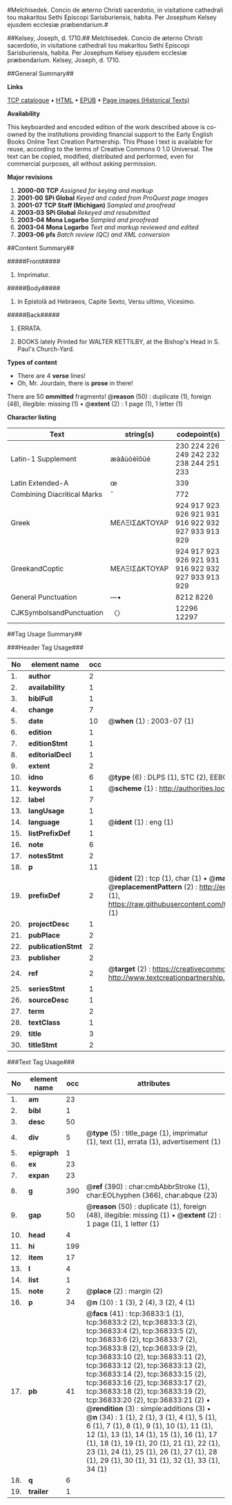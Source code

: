 #Melchisedek. Concio de æterno Christi sacerdotio, in visitatione cathedrali tou makaritou Sethi Episcopi Sarisburiensis, habita. Per Josephum Kelsey ejusdem ecclesiæ præbendarium.#

##Kelsey, Joseph, d. 1710.##
Melchisedek. Concio de æterno Christi sacerdotio, in visitatione cathedrali tou makaritou Sethi Episcopi Sarisburiensis, habita. Per Josephum Kelsey ejusdem ecclesiæ præbendarium.
Kelsey, Joseph, d. 1710.

##General Summary##

**Links**

[TCP catalogue](http://www.ota.ox.ac.uk/tcp/)  • 
[HTML](http://tei.it.ox.ac.uk/tcp/Texts-HTML/free/A47/A47211.html)  • 
[EPUB](http://tei.it.ox.ac.uk/tcp/Texts-EPUB/free/A47/A47211.epub) • 
[Page images (Historical Texts)](https://data.historicaltexts.jisc.ac.uk/view?pubId=eebo-99832360e&pageId=eebo-99832360e-36833-1)

**Availability**

This keyboarded and encoded edition of the
	       work described above is co-owned by the institutions
	       providing financial support to the Early English Books
	       Online Text Creation Partnership. This Phase I text is
	       available for reuse, according to the terms of Creative
	       Commons 0 1.0 Universal. The text can be copied,
	       modified, distributed and performed, even for
	       commercial purposes, all without asking permission.

**Major revisions**

1. __2000-00__ __TCP__ *Assigned for keying and markup*
1. __2001-00__ __SPi Global__ *Keyed and coded from ProQuest page images*
1. __2001-07__ __TCP Staff (Michigan)__ *Sampled and proofread*
1. __2003-03__ __SPi Global__ *Rekeyed and resubmitted*
1. __2003-04__ __Mona Logarbo__ *Sampled and proofread*
1. __2003-04__ __Mona Logarbo__ *Text and markup reviewed and edited*
1. __2003-06__ __pfs__ *Batch review (QC) and XML conversion*

##Content Summary##

#####Front#####

1. Imprimatur.

#####Body#####

1. In Epistolâ ad Hebraeos, Capite Sexto, Versu ultimo, Vicesimo.

#####Back#####

1. ERRATA.

1. BOOKS lately Printed for WALTER KETTILBY, at the Bishop's Head in S. Paul's Church-Yard.

**Types of content**

  * There are 4 **verse** lines!
  * Oh, Mr. Jourdain, there is **prose** in there!

There are 50 **ommitted** fragments! 
 @__reason__ (50) : duplicate (1), foreign (48), illegible: missing (1)  •  @__extent__ (2) : 1 page (1), 1 letter (1)

**Character listing**


|Text|string(s)|codepoint(s)|
|---|---|---|
|Latin-1 Supplement|æàâùòèîôûé|230 224 226 249 242 232 238 244 251 233|
|Latin Extended-A|œ|339|
|Combining             Diacritical Marks|̄|772|
|Greek|ΜΕΛΞΙΣΔΚΤΟΥΑΡ|924 917 923 926 921 931 916 922 932 927 933 913 929|
|GreekandCoptic|ΜΕΛΞΙΣΔΚΤΟΥΑΡ|924 917 923 926 921 931 916 922 932 927 933 913 929|
|General Punctuation|—•|8212 8226|
|CJKSymbolsandPunctuation|〈〉|12296 12297|

##Tag Usage Summary##

###Header Tag Usage###

|No|element name|occ|attributes|
|---|---|---|---|
|1.|__author__|2||
|2.|__availability__|1||
|3.|__biblFull__|1||
|4.|__change__|7||
|5.|__date__|10| @__when__ (1) : 2003-07 (1)|
|6.|__edition__|1||
|7.|__editionStmt__|1||
|8.|__editorialDecl__|1||
|9.|__extent__|2||
|10.|__idno__|6| @__type__ (6) : DLPS (1), STC (2), EEBO-CITATION (1), PROQUEST (1), VID (1)|
|11.|__keywords__|1| @__scheme__ (1) : http://authorities.loc.gov/ (1)|
|12.|__label__|7||
|13.|__langUsage__|1||
|14.|__language__|1| @__ident__ (1) : eng (1)|
|15.|__listPrefixDef__|1||
|16.|__note__|6||
|17.|__notesStmt__|2||
|18.|__p__|11||
|19.|__prefixDef__|2| @__ident__ (2) : tcp (1), char (1)  •  @__matchPattern__ (2) : ([0-9\-]+):([0-9IVX]+) (1), (.+) (1)  •  @__replacementPattern__ (2) : http://eebo.chadwyck.com/downloadtiff?vid=$1&page=$2 (1), https://raw.githubusercontent.com/textcreationpartnership/Texts/master/tcpchars.xml#$1 (1)|
|20.|__projectDesc__|1||
|21.|__pubPlace__|2||
|22.|__publicationStmt__|2||
|23.|__publisher__|2||
|24.|__ref__|2| @__target__ (2) : https://creativecommons.org/publicdomain/zero/1.0/ (1), http://www.textcreationpartnership.org/docs/. (1)|
|25.|__seriesStmt__|1||
|26.|__sourceDesc__|1||
|27.|__term__|2||
|28.|__textClass__|1||
|29.|__title__|3||
|30.|__titleStmt__|2||


###Text Tag Usage###

|No|element name|occ|attributes|
|---|---|---|---|
|1.|__am__|23||
|2.|__bibl__|1||
|3.|__desc__|50||
|4.|__div__|5| @__type__ (5) : title_page (1), imprimatur (1), text (1), errata (1), advertisement (1)|
|5.|__epigraph__|1||
|6.|__ex__|23||
|7.|__expan__|23||
|8.|__g__|390| @__ref__ (390) : char:cmbAbbrStroke (1), char:EOLhyphen (366), char:abque (23)|
|9.|__gap__|50| @__reason__ (50) : duplicate (1), foreign (48), illegible: missing (1)  •  @__extent__ (2) : 1 page (1), 1 letter (1)|
|10.|__head__|4||
|11.|__hi__|199||
|12.|__item__|17||
|13.|__l__|4||
|14.|__list__|1||
|15.|__note__|2| @__place__ (2) : margin (2)|
|16.|__p__|34| @__n__ (10) : 1 (3), 2 (4), 3 (2), 4 (1)|
|17.|__pb__|41| @__facs__ (41) : tcp:36833:1 (1), tcp:36833:2 (2), tcp:36833:3 (2), tcp:36833:4 (2), tcp:36833:5 (2), tcp:36833:6 (2), tcp:36833:7 (2), tcp:36833:8 (2), tcp:36833:9 (2), tcp:36833:10 (2), tcp:36833:11 (2), tcp:36833:12 (2), tcp:36833:13 (2), tcp:36833:14 (2), tcp:36833:15 (2), tcp:36833:16 (2), tcp:36833:17 (2), tcp:36833:18 (2), tcp:36833:19 (2), tcp:36833:20 (2), tcp:36833:21 (2)  •  @__rendition__ (3) : simple:additions (3)  •  @__n__ (34) : 1 (1), 2 (1), 3 (1), 4 (1), 5 (1), 6 (1), 7 (1), 8 (1), 9 (1), 10 (1), 11 (1), 12 (1), 13 (1), 14 (1), 15 (1), 16 (1), 17 (1), 18 (1), 19 (1), 20 (1), 21 (1), 22 (1), 23 (1), 24 (1), 25 (1), 26 (1), 27 (1), 28 (1), 29 (1), 30 (1), 31 (1), 32 (1), 33 (1), 34 (1)|
|18.|__q__|6||
|19.|__trailer__|1||
